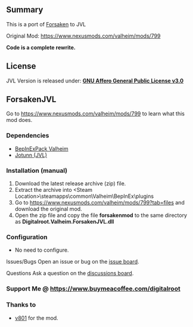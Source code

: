## Summary
This is a port of <a href="https://www.nexusmods.com/valheim/mods/799">Forsaken</a> to JVL   
 
Original Mod: https://www.nexusmods.com/valheim/mods/799   

**Code is a complete rewrite.**

## License
JVL Version is released under: [**GNU Affero General Public License v3.0**](https://github.com/Digitalroot-Valheim/Digitalroot.Valheim.ForsakenJVL/blob/main/LICENSE)

## ForsakenJVL
Go to https://www.nexusmods.com/valheim/mods/799﻿ to learn what this mod does.

### Dependencies
- <a href="https://valheim.thunderstore.io/package/denikson/BepInExPack_Valheim/"  target="_blank">BepInExPack Valheim</a>
- <a href="https://github.com/Valheim-Modding/Jotunn" target="_blank">Jotunn (JVL)</a>

### Installation (manual)
1. Download the latest release archive (zip) file.
1. Extract the archive into &lt;Steam Location&gt;\steamapps\common\Valheim\BepInEx\plugins
1. Go to https://www.nexusmods.com/valheim/mods/799?tab=files﻿ and download the original mod.
1. Open the zip file and copy the file **forsakenmod** to the same directory as **Digitalroot.Valheim.ForsakenJVL.dll**

### Configuration 
- No need to configure.

Issues/Bugs
Open an issue or bug on the [issue board﻿﻿](https://github.com/Digitalroot-Valheim/Digitalroot.Valheim.ForsakenJVL/issues).

Questions
Ask a question on the [discussions board﻿﻿](https://github.com/Digitalroot-Valheim/Digitalroot.Valheim.ForsakenJVL/discussions).

### Support Me @ https://www.buymeacoffee.com/digitalroot

### Thanks to 
- <a href="https://www.nexusmods.com/valheim/users/1082594" target="_blank">v801</a>  for the mod.
